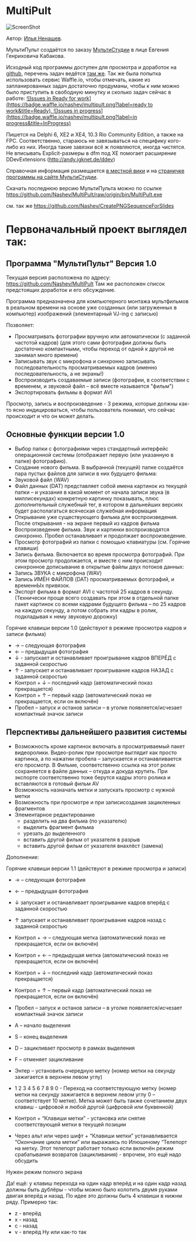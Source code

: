 ﻿MultiPult
=========
![ScreenShot](https://raw.github.com/Nashev/MultiPult/origin/ScreenShot.png)

Автор: [Илья Ненашев](http://innenashev.narod.ru).

МультиПульт создаётся по заказу [МультиСтудии](http://multistudia.ru/?page_id=923) в лице Евгения Генриховича Кабакова.

Исходный код программы доступен для просмотра и доработок на [github](https://github.com/Nashev/MultiPult), перечень задач ведётся [там же](https://github.com/Nashev/MultiPult/issues). Так же была попытка использовать сервис Waffle.io, чтобы отмечать, какие из запланированных задач достаточно продуманы, чтобы к ним можно было приступить в свободную минутку и сколько задач сейчас в работе: [![Issues in Ready for work](https://badge.waffle.io/nashev/multipult.png?label=ready to work&title=Ready), ![Issues in progress](https://badge.waffle.io/nashev/multipult.png?label=in progress&title=InProgress)](http://waffle.io/nashev/multipult)

Пишется на Delphi 6, XE2 и XE4, 10.3 Rio Community Edition, а также на FPC. Соответственно, стараюсь не завязываться на специфику кого-либо из них. Иногда такие завязки всё ж появляются, иногда чистятся. Не вписывать Expliсit-размеры в dfm под XE помогает расширение DDevExtensions (http://andy.jgknet.de/ddev)

Справочная информация размещается [в местной вики](https://github.com/Nashev/MultiPult/wiki) и на  [страничке программы на сайте МультиСтудии](http://multistudia.ru/?page_id=923).

Скачать последнюю версию МультиПульта можно по ссылке https://github.com/Nashev/MultiPult/raw/origin/bin/MultiPult.exe

см. так же https://github.com/Nashev/CreatePNGSequenceForSlides

Первоначальный проект выглядел так:
===================================

Программа "МультиПульт" Версия 1.0
----------------------------------

Текущая версия расположена по адресу: https://github.com/Nashev/MultiPult 
Там же расположен список предстоящих доработок и его обсуждение.

Программа предназначена для компьютерного монтажа мультфильмов в реальном времени на основе уже созданных (или загруженных в компьютер) изображений (элементарный VJ-ing с записью)

Позволяет:
* Просматривать фотографии вручную или автоматически (с заданной частотой кадров) (для этого сами фотографии должны быть достаточно компактными, чтобы переход от  одной к другой не занимал много времени)
* Записывать звук с микрофона и синхронно записывать последовательность просматриваемых кадров (именно последовательность, а не экраны!)
* Воспроизводить создаваемые записи (фотографии, в соответствии с временем, и звуковой файл – всё вместе называется "фильм")
* Экспортировать фильмы в формат AVI

Просмотр, запись и воспроизведение - 3 режима, которые должны как-то ясно индицироваться, чтобы пользователь понимал, что сейчас происходит и что он может делать.

Основные функции версии 1.0
----------------------------------

* Выбор папки с фотографиями через стандартный интерфейс операционной системы (отображает первую (или указанную в папке) фотографию).
* Создание нового фильма. В выбранной (текущей) папке создаётся пара пустых файлов для записи в них будущего фильма:
 * Звуковой файл (WAV)
 * Файл данных (DAT) представляет собой имена картинок из текущей папки – и указания в какой момент от начала записи звука (в миллисекундах) конкретную картинку показывать, плюс дополнительный служебный тег, в котором в дальнейших версиях будет располагаться всяческая служебная информация
* Открывание уже существующего фильма для воспроизведения. После открывания - на экране первый из кадров фильма
* Воспроизведение фильма. Звук и картинки воспроизводятся синхронно. Пробел останавливает и продолжает воспроизведение.
* Просмотр фотографий из папки с помощью клавиатуры (см. Горячие клавиши) 
* Запись фильма. Включается во время просмотра фотографий. При этом просмотр продолжается, и вместе с ним происходит синхронное дописывание в открытые файлы двух потоков данных:
 * Запись ЗВУКА с микрофона (WAV)
 * Запись ИМЁН ФАЙЛОВ (DAT) просматриваемых фотографий, и временнЫх привязок. 
* Экспорт фильма в формат AVI с частотой 25 кадров в секунду. (Технически проще всего создавать при этом в отдельной папке пакет картинок со всеми кадрами будущего фильма – по 25 кадров на каждую секунду, а потом собрать эти кадры в ролик, подкладывая к нему звуковую дорожку)


Горячие клавиши версии 1.0 (действуют в режиме просмотра кадров и записи фильма)
* → – следующая фотография
* ← – предыдущая фотография
* ↓ - запускает и останавливает проигрывание кадров ВПЕРЁД с заданной скоростью
* ↑ - запускает и останавливает проигрывание кадров НАЗАД с заданной скоростью
* Контрол  +  ↓  – последний кадр (автоматический показ прекращается)
* Контрол  +  ↑  – первый кадр (автоматический показ не прекращается, если он включён)
* Пробел  – запуск и останов записи – в уголке появляется/исчезает компактный значок записи

Перспективы дальнейшего развития системы
----------------------------------

* Возможность кроме картинок включать в просматриваемый пакет видеоролики. Видео-ролик при просмотре выглядит как просто картинка, а по нажатии пробела – запускается и останавливается его просмотр. В Фильме, соответственно ссылка на этот ролик сохраняется в файле данных – откуда и докуда крутить. При экспорте соответственно тоже берутся кадры этого ролика и вставляются в готовый фильм AV
* Возможность назначать метки и запускать просмотр с нужной метки
* Возможность при просмотре и при записисоздания зацикленных фрагментов
* Элементарное редактирование 
    * разделить на два фильма (по указателю)
    * выделить фрагмент фильма
    * урезать до выделенного
    * вставить другой фильм от указателя в разрыв
    * вставить другой фильм от указателя внахлёст (замена)

Дополнение:

Горячие клавиши версии 1.1 (действуют в режиме просмотра и записи)

* → – следующая фотография
* ← – предыдущая фотография
* ↓   запускает и останавливает проигрывание кадров вперёд с заданной скоростью
* ↑  запускает и останавливает проигрывание кадров назад с заданной скоростью
* Контрол  + → – следующая метка (автоматический показ не прекращается, если он включён)
* Контрол  + ← – предыдущая метка (автоматический показ не прекращается, если он включён)
* Контрол  +  ↓    – последний кадр (автоматический показ прекращается)
* Контрол  +  ↑   – первый кадр (автоматический показ не прекращается, если он включён)
* Пробел  – запуск и останов записи – в уголке появляется/исчезает компактный значок записи
* A – начало выделения
* S  – конец выделения 
* D – зацикливает просмотр в рамках выделения
* F  – отменяет зацикливание
* Энтер  – установить очередную метку (номер метки на секунду зажигается в верхнем левом углу)
* 1   2   3   4   5   6   7   8   9   0  - Переход на соответствующую метку (номер метки на секунду зажигается в верхнем левом углу 0 – соответствует 10 метке). Метка может быть также сочетанием двух клавиш - цифровой и любой другой (цифровой или буквенной)

* Контрол  +  “Клавиши метки”   - установка или снятие соответствующей метки в текущей позиции
* Через альт или через шифт + “Клавиши метки” устанавливается “Окончание цикла метки” или выражаясь по Илюшиному “Телепорт на метку. Этот телепорт работает только если включён режим срабатывания возвратов (зацикливания) - впрочем, это ещё надо обсудить

Нужен режим полного экрана

Да! ещё: у клавиш перехода на один кадр вперёд и на один кадр назад должны быть дублёры - чтобы можно было колотить двумя руками двигая вперёд и назад. По идее это должны быть 4 клавиши в нижнм ряду. Примерно так:
* z - вперёд
* x - назад
* c - назад
* v - вперёд
Ну или как-то так
